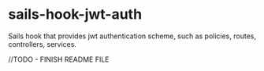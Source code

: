 # sails-hook-jwt-auth
Sails hook that provides jwt authentication scheme, such as policies, routes, controllers, services.

//TODO - FINISH README FILE
